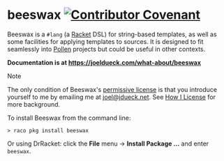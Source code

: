 beeswax [![Contributor Covenant](https://img.shields.io/badge/Contributor%20Covenant-2.0-4baaaa.svg)](CODE_OF_CONDUCT.md)
=======

Beeswax is a `#lang` (a [Racket][r] DSL) for string-based templates, as well as some facilities for
applying templates to sources. It is designed to fit seamlessly into [Pollen][pp] projects but could
be useful in other contexts.

**Documentation is at <https://joeldueck.com/what-about/beeswax>**

> [!NOTE]
> The only condition of Beeswax's [permissive license](LICENSE.md) is that you introduce yourself
to me by emailing me at <joel@jdueck.net>. See [How I License][hil] for more background.

[hil]: https://joeldueck.com/how-i-license.html

To install Beeswax from the command line:

    > raco pkg install beeswax

Or using DrRacket: click the **File** menu → **Install Package …** and enter `beeswax`.

[r]: https://racket-lang.org
[pp]: https://pollenpub.com
